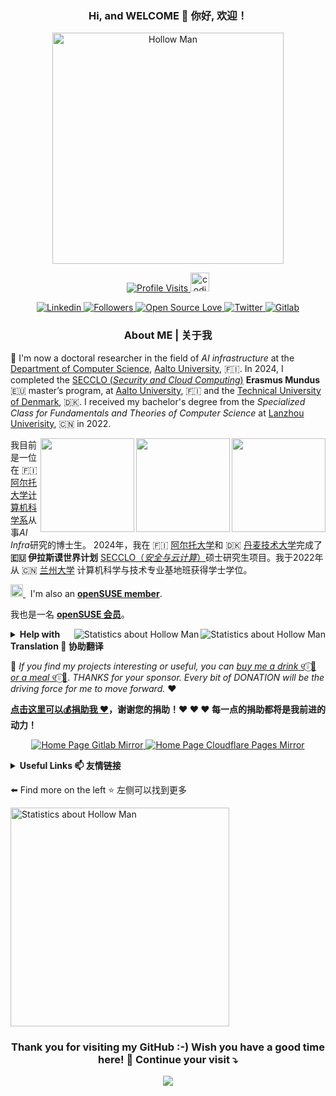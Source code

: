 <h3 align="center">Hi, and WELCOME 👋 你好, 欢迎！</h3>

<p align="center">
  <a href="http://hollowman6.github.io/">
    <picture>
      <source
        srcset="https://hollowman6.github.io/img/logo-night.gif"
        media="(prefers-color-scheme: dark)"
      />
      <source
        srcset="https://hollowman6.github.io/img/logo.gif"
        media="(prefers-color-scheme: light), (prefers-color-scheme: no-preference)"
      />
      <img id="logo" src="https://hollowman6.github.io/img/logo.gif" width="370" alt="Hollow Man">
    </picture>
  </a>
</p>

<p align="center">
  <a href="http://hollowman6.github.io/">
    <img src="https://komarev.com/ghpvc/?username=HollowMan6&style=flat-square" alt="Profile Visits">
  </a>
  <a href="https://media.giphy.com/media/WUlplcMpOCEmTGBtBW/giphy.gif">
    <img src="https://media.giphy.com/media/WUlplcMpOCEmTGBtBW/giphy.gif" width="30" alt="coding">
  </a>
</p>

<p align="center">
  <a href="https://hollowman6.github.io/Linkedin">
    <img alt="Linkedin"
      src="https://img.shields.io/badge/-Hollow%20Man-blue?style=flat-square&logo=Linkedin&logoColor=white&link=https://hollowman6.github.io/Linkedin">
  </a>
  <a href="https://github.com/HollowMan6?tab=followers">
    <img alt="Followers" src="https://img.shields.io/github/followers/HollowMan6?style=social">
  </a>
  <a href="https://hollowman6.github.io/fund.html">
    <img alt="Open Source Love"
      src="https://img.shields.io/badge/-%E2%9D%A4%20Open%20Source-Green?style=flat-square&logo=Github&logoColor=white&link=https://hollowman6.github.io/fund.html">
  </a>
  <a href="https://twitter.com/intent/follow?screen_name=HollowM186">
    <img alt="Twitter" src="https://img.shields.io/twitter/follow/HollowM186?style=social">
  </a>
  <a href="https://gitlab.com/HollowMan6">
    <img alt="Gitlab"
      src="https://img.shields.io/badge/-Hollow%20Man-orange?style=flat-square&logo=Gitlab&logoColor=white&link=https://gitlab.com/HollowMan6">
  </a>
</p>

<h3 align="center">About ME | 关于我</h3>

<p>
  🌱 I'm now a doctoral researcher in the field of <i>AI infrastructure</i> at the <a href="https://www.aalto.fi/en/department-of-computer-science">Department of
    Computer Science</a>, <a href="https://www.aalto.fi/en">Aalto University</a>, 🇫🇮.  In 2024, I completed the
    <a href="https://secclo.eu/">SECCLO (<i>Security and Cloud Computing</i>)</a> <strong>Erasmus Mundus</strong> 🇪🇺 master’s program, at
    <a href="https://www.aalto.fi/en">Aalto University</a>, 🇫🇮 and the <a href="https://www.dtu.dk/english">Technical University of Denmark</a>, 🇩🇰.
    I received my bachelor's degree from the <i>Specialized Class for Fundamentals and Theories of Computer Science</i> at
    <a href="https://www.lzu.edu.cn">Lanzhou Univerisity</a>, 🇨🇳 in 2022.
</p>

<p>
  <a href="https://www.credly.com/badges/74664f76-f7c4-4643-99ee-4178056a0ef4">
    <img align="right" src="https://images.credly.com/images/8b8ed108-e77d-4396-ac59-2504583b9d54/cka_from_cncfsite__281_29.png" width="150">
  </a>
  <a href="https://www.credly.com/badges/d9dfdec9-b172-4930-9089-3ae9e63ffee7">
    <img align="right" src="https://images.credly.com/size/680x680/images/754be0ef-eab1-408f-b66b-c2c32ab887c8/blob" width="150">
  </a>
  <a href="https://www.credly.com/badges/4046ba1a-6b6f-4440-aa4a-43d4bbbe41d2">
    <img align="right" src="https://images.credly.com/size/680x680/images/9945dfcb-1cca-4529-85e6-db1be3782210/kubernetes-security-specialist-logo2.png" width="150">
  </a>

  我目前是一位在 🇫🇮 <a href="https://www.aalto.fi/en">阿尔托大学</a><a
    href="https://www.aalto.fi/en/department-of-computer-science">计算机科学系</a>从事<i>AI Infra</i>研究的博士生。
  2024年，我在 🇫🇮 <a href="https://www.aalto.fi/en">阿尔托大学</a>和 🇩🇰 <a
    href="https://www.dtu.dk/english">丹麦技术大学</a>完成了<strong> 🇪🇺 伊拉斯谟世界计划</strong>
    <a href="https://secclo.eu/">SECCLO（<i>安全与云计算</i>）</a>硕士研究生项目。我于2022年
    从 🇨🇳 <a href="https://www.lzu.edu.cn">兰州大学</a> 计算机科学与技术专业基地班获得学士学位。
</p>

<p>
  <a href="https://en.opensuse.org/openSUSE:Members">
    <img src="https://static.opensuse.org/favicon.svg" width="20" alt="🦎">
  </a>&nbsp; I'm also an <a href="https://en.opensuse.org/User:Hollowman"><strong>openSUSE member</strong></a>.
</p>

<p>
  我也是一名 <a href="https://zh.opensuse.org/openSUSE:Members"><strong>openSUSE 会员</strong></a>。
</p>

<p>
  <a href="http://hollowman6.github.io/">
    <img align="right"
      src="https://github-profile-trophy.vercel.app/?username=HollowMan6&theme=onedark&row=2&column=4&no-frame=true&margin-w=16&margin-h=16&no-bg=true"
      alt="Statistics about Hollow Man">
  </a>
</p>

<p>
  <a href="http://hollowman6.github.io/">
    <!-- <picture>
      <source
        srcset="https://github-readme-stats.vercel.app/api?username=hollowman6&bg_color=22272E&text_color=CDD9E5&count_private=true&show_icons=true&hide_border=true&include_all_commits=true&show=reviews,discussions_started,discussions_answered,prs_merged,prs_merged_percentage&rank_icon=percentile"
        media="(prefers-color-scheme: dark)"
      />
      <source
        srcset="https://github-readme-stats.vercel.app/api?username=hollowman6&bg_color=EEEEEE&count_private=true&show_icons=true&hide_border=true&include_all_commits=true&show=reviews,discussions_started,discussions_answered,prs_merged,prs_merged_percentage&rank_icon=percentile"
        media="(prefers-color-scheme: light), (prefers-color-scheme: no-preference)"
      /> -->
      <img align="right" src="https://github-readme-stats.vercel.app/api?username=hollowman6&count_private=true&show_icons=true&include_all_commits=true&show=reviews,discussions_started,discussions_answered,prs_merged,prs_merged_percentage&rank_icon=percentile&theme=transparent" alt="Statistics about Hollow Man" />
    <!-- </picture> -->
  </a>
</p>

<details>
  <summary>
    <strong>Help with Translation 📄 协助翻译</strong>
  </summary>
  <ul>
    <li>✨ 如果你需要我协助你的 📄 <strong>中<->英</strong> 文件翻译，欢迎<a href="mailto:hollowman@opensuse.org">通过邮箱联系我👦</a>。持<a
        href="https://hollowman6.github.io/#CATTI3T">CATTI三级笔译</a>证书上岗，保证质量。</li>
    <li>If you need help with translation between 📄 <strong>Chinese and English</strong>, please <a
        href="mailto:hollowman@opensuse.org">Contact Me via Email👦</a>. The quality of my translation can be ensured
      with <a href="https://hollowman6.github.io/#CATTI3T">CATTI Level 3 Translator</a> Certified.</li>
  </ul>
</details>

<p>
  🤗 <em>If you find my projects interesting or useful, you can</em> <a
    href="https://hollowman6.github.io/fund.html"><em>buy me a drink</em> ୧⍤⃝🥤 <em>or a meal</em> ୧⍤⃝🍨</a>.
  <em>THANKS for your sponsor. Every bit of DONATION will be the driving force for me to move forward.</em> ❤
</p>

<p>
  <strong><a href="https://hollowman6.github.io/fund.html">点击这里可以💰️捐助我 ❤</a>，谢谢您的捐助！❤ ❤ ❤ 每一点的捐助都将是我前进的动力！</strong>
</p>

<p align="center">
  <a href="https://hollowman6.gitlab.io">
    <img
      src="https://img.shields.io/badge/-Website%20Mirror-red?style=flat-square&logo=gitlab&logoColor=white&link=https://hollowman6.gitlab.io"
      alt="Home Page Gitlab Mirror">
  </a>
  <a href="https://hollowman.pages.dev">
    <img
      src="https://img.shields.io/badge/-Website%20Mirror-blue?style=flat-square&logo=cloudflare&logoColor=white&link=https://hollowman.pages.dev"
      alt="Home Page Cloudflare Pages Mirror">
  </a>
</p>

<details>
  <summary>
    <strong>Useful Links 📫 友情链接</strong>
  </summary>
  <ul>
    <li><a href="https://hollowman6.github.io/fund.html">Sponsor ME ⚡ 捐助我</a></li>
    <li><a href="https://hollowman6.github.io/resume">My Resumé</a> ⚡ <a
        href="https://hollowman6.github.io/CV/?language=cn"> 我的简历</a></li>
    <li><a href="https://hollowman6.github.io/">My Website</a> ⚡ <a href="https://hollowman6.github.io/"> 我的网站</a>
    </li>
    <li><a href="https://hollowmansblog.wordpress.com/">My Blog</a> ⚡ <a href="https://blog.csdn.net/qq_18572023">
        我的博客</a></li>
    <li><a href="https://scholar.google.com/citations?user=F7Z3Fd0AAAAJ">Google Scholar</a> ⚡ <a
        href="https://qikan.cqvip.com/Qikan/Search/Index?key=A%3d%e8%92%8b%e5%b5%a9%e6%9e%97&from=Qikan_Article_Detail">
        维普期刊</a></li>
  </ul>
</details>

⬅️ Find more on the left ⭐ 左侧可以找到更多
<p>
  <a href="https://github-readme-stats.vercel.app/api/wakatime?username=hollowman6&layout=compact&hide=other">
    <!-- <picture>
      <source
        srcset="https://github-readme-stats.vercel.app/api/wakatime?username=hollowman6&layout=compact&bg_color=22272E&text_color=CDD9E5&hide_border=true&hide=other,markdown&langs_count=30"
        media="(prefers-color-scheme: dark)"
      />
      <source
        srcset="https://github-readme-stats.vercel.app/api/wakatime?username=hollowman6&layout=compact&bg_color=EEEEEE&hide_border=true&hide=other,markdown&langs_count=30"
        media="(prefers-color-scheme: light), (prefers-color-scheme: no-preference)"
      /> -->
      <img src="https://github-readme-stats.vercel.app/api/wakatime?username=hollowman6&layout=compact&hide=other,markdown&langs_count=20&theme=transparent" width="350" alt="Statistics about Hollow Man" />
    <!-- </picture> -->
  </a>
</p>

<h3 align="center">Thank you for visiting my GitHub :-) Wish you have a good time here! 🎉 Continue your visit ⤵️</h3>

<p align="center">
<a href='https://clustrmaps.com/site/1c5rb'  title='Visit tracker'><img src='//clustrmaps.com/map_v2.png?cl=080808&w=a&t=tt&d=d_V5rLmvvHv4lIiBW_mccWcDAbUVezDAiAb4ORv3NeM&co=ffffff&ct=808080'/></a>
</p>
